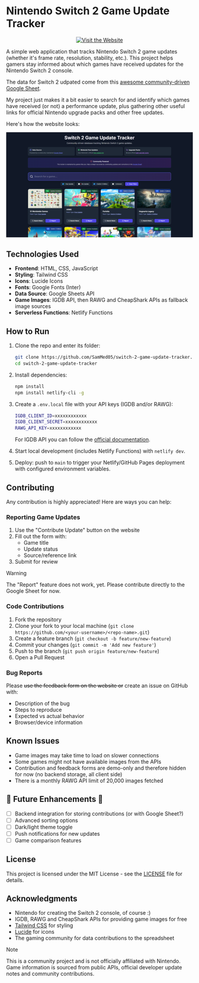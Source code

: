 # Nintendo Switch 2 Game Update Tracker

<p align="center">
   <a href="https://sammed05.github.io/switch-2-game-update-tracker/">
      <img src="https://img.shields.io/badge/Visit%20the%20Website-🎮-brightgreen?style=for-the-badge" alt="Visit the Website">
   </a>
</p>

A simple web application that tracks Nintendo Switch 2 game updates (whether it's frame rate, resolution, stability, etc.). This project helps gamers stay informed about which games have received updates for the Nintendo Switch 2 console.

The data for Switch 2 udpated come from this [awesome community-driven Google Sheet](https://docs.google.com/spreadsheets/d/1sOYZRiOuD9Cnr-e_hlzhRuxuEq5X5Ptwq4yCfwxyfFk/edit?usp=sharing).

My project just makes it a bit easier to search for and identify which games have received (or not) a performance update, plus gathering other useful links for official Nintendo upgrade packs and other free updates.

Here's how the website looks:

![Switch 2 Game Update Tracker](screenshot.png)

## Technologies Used

- **Frontend**: HTML, CSS, JavaScript  
- **Styling**: Tailwind CSS  
- **Icons**: Lucide Icons  
- **Fonts**: Google Fonts (Inter)  
- **Data Source**: Google Sheets API  
- **Game Images**: IGDB API, then RAWG and CheapShark APIs as fallback image sources  
- **Serverless Functions**: Netlify Functions

## How to Run

1. Clone the repo and enter its folder:

   ```bash
   git clone https://github.com/SamMed05/switch-2-game-update-tracker.git
   cd switch-2-game-update-tracker
   ```

2. Install dependencies:

   ```bash
   npm install
   npm install netlify-cli -g
   ```

3. Create a `.env.local` file with your API keys (IGDB and/or RAWG):

   ```bash
   IGDB_CLIENT_ID=xxxxxxxxxxxx
   IGDB_CLIENT_SECRET=xxxxxxxxxxxx
   RAWG_API_KEY=xxxxxxxxxxxx
   ```

   For IGDB API you can follow the [official documentation](https://api-docs.igdb.com/#getting-started).

4. Start local development (includes Netlify Functions) with `netlify dev`.

5. Deploy: push to `main` to trigger your Netlify/GitHub Pages deployment with configured environment variables.

## Contributing

Any contribution is highly appreciated! Here are ways you can help:

### Reporting Game Updates

1. Use the "Contribute Update" button on the website
2. Fill out the form with:
   - Game title
   - Update status
   - Source/reference link
3. Submit for review

> [!WARNING]
> The "Report" feature does not work, yet. Please contribute directly to the Google Sheet for now.

### Code Contributions

1. Fork the repository
2. Clone your fork to your local machine (`git clone https://github.com/<your-username>/<repo-name>.git`)
3. Create a feature branch (`git checkout -b feature/new-feature`)
4. Commit your changes (`git commit -m 'Add new feature'`)
5. Push to the branch (`git push origin feature/new-feature`)
6. Open a Pull Request

### Bug Reports

Please ~~use the feedback form on the website or~~ create an issue on GitHub with:

- Description of the bug
- Steps to reproduce
- Expected vs actual behavior
- Browser/device information

## Known Issues

- Game images may take time to load on slower connections
- Some games might not have available images from the APIs
- Contribution and feedback forms are demo-only and therefore hidden for now (no backend storage, all client side)
- There is a monthly RAWG API limit of 20,000 images fetched

## 🚧 Future Enhancements 🚧

- [ ] Backend integration for storing contributions (or with Google Sheet?)
- [ ] Advanced sorting options
- [ ] Dark/light theme toggle
- [ ] Push notifications for new updates
- [ ] Game comparison features

## License

This project is licensed under the MIT License - see the [LICENSE](LICENSE.txt) file for details.

## Acknowledgments

- Nintendo for creating the Switch 2 console, of course :)
- IGDB, RAWG and CheapShark APIs for providing game images for free
- [Tailwind CSS](https://tailwindcss.com/) for styling
- [Lucide](https://lucide.dev/) for icons
- The gaming community for data contributions to the spreadsheet

> [!NOTE]
> This is a community project and is not officially affiliated with Nintendo. Game information is sourced from public APIs, official developer update notes and community contributions.
